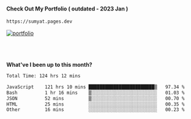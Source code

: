 #### Check Out My Portfolio ( outdated - 2023 Jan ) 
````bash
https://sumyat.pages.dev
````

<a href='https://sumyat.pages.dev/'>
    <img src='https://github.com/sumyat-aung/sumyat-aung/assets/108873224/c9b4f2be-c585-4dd3-84e1-692c3854a6d8' alt='portfolio' align='center' />
</a>


<br />
<br />


<br />
<br />

**What've I been up to this month?**

<!--START_SECTION:waka-->

```txt
Total Time: 124 hrs 12 mins

JavaScript    121 hrs 10 mins ████████████████████████▒   97.34 %
Bash          1 hr 16 mins    ▒░░░░░░░░░░░░░░░░░░░░░░░░   01.03 %
JSON          52 mins         ▒░░░░░░░░░░░░░░░░░░░░░░░░   00.70 %
HTML          25 mins         ░░░░░░░░░░░░░░░░░░░░░░░░░   00.35 %
Other         16 mins         ░░░░░░░░░░░░░░░░░░░░░░░░░   00.23 %
```

<!--END_SECTION:waka-->




